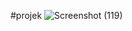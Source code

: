 #projek
![Screenshot (119)](https://github.com/christo-def/re/assets/92289093/6c6dd77b-97a8-449e-96c4-efd972de0ebc)
